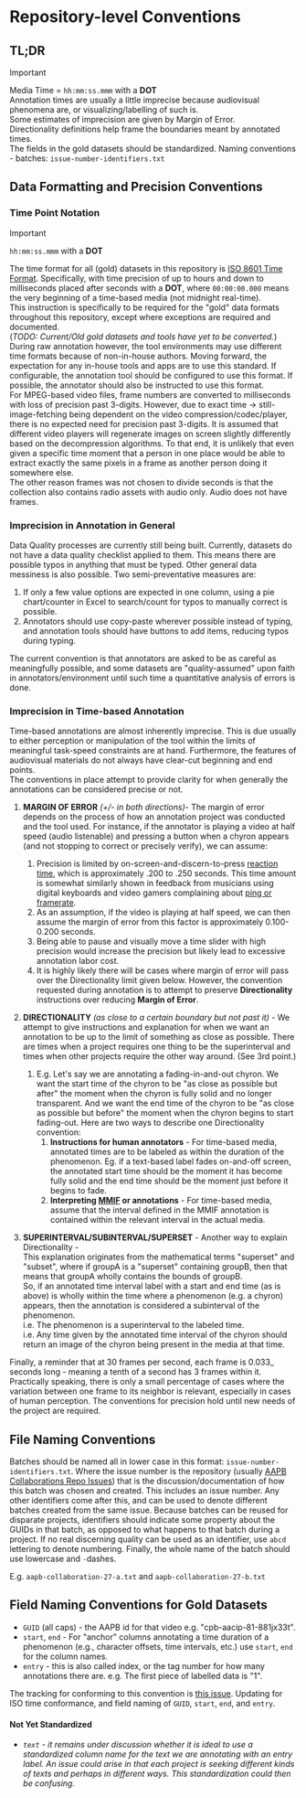 # Repository-level Conventions

## TL;DR
> [!IMPORTANT]
> Media Time = `hh:mm:ss.mmm` with a **DOT**  
> Annotation times are usually a little imprecise because audiovisual phenomena are, or visualizing/labelling of such is.  
> Some estimates of imprecision are given by Margin of Error.  
> Directionality definitions help frame the boundaries meant by annotated times.  
> The fields in the gold datasets should be standardized.
> Naming conventions - batches: `issue-number-identifiers.txt`

## Data Formatting and Precision Conventions
### Time Point Notation
> [!IMPORTANT]
> `hh:mm:ss.mmm` with a **DOT**  

The time format for all (gold) datasets in this repository is [ISO 8601 Time Format](https://en.wikipedia.org/wiki/ISO_8601#Times). 
Specifically, with time precision of up to hours and down to milliseconds placed after seconds with a **DOT**, where `00:00:00.000` means the very beginning of a time-based media (not midnight real-time).  
This instruction is specifically to be  required for the "gold" data formats throughout this repository, except where exceptions are required and documented.  
(_TODO: Current/Old gold datasets and tools have yet to be converted._)  
During raw annotation however, the tool environments may use different time formats because of non-in-house authors. 
Moving forward, the expectation for any in-house tools and apps are to use this standard. 
If configurable, the annotation tool should be configured to use this format. If possible, the annotator should also be instructed to use this format.  
For MPEG-based video files, frame numbers are converted to milliseconds with loss of precision past 3-digits. 
However, due to exact time -> still-image-fetching being dependent on the video compression/codec/player, there is no expected need for precision past 3-digits. 
It is assumed that different video players will regenerate images on screen slightly differently based on the decompression algorithms. 
To that end, it is unlikely that even given a specific time moment that a person in one place would be able to extract exactly the same pixels 
in a frame as another person doing it somewhere else.  
The other reason frames was not chosen to divide seconds is that the collection also contains radio assets with audio only. Audio does not have frames.  
### Imprecision in Annotation in General
Data Quality processes are currently still being built. Currently, datasets do not have a data quality checklist applied to them. 
This means there are possible typos in anything that must be typed. Other general data messiness is also possible. 
Two semi-preventative measures are: 
1. If only a few value options are expected in one column, using a pie chart/counter in Excel to search/count for typos to manually correct is possible. 
2. Annotators should use copy-paste wherever possible instead of typing, and annotation tools should have buttons to add items, 
reducing typos during typing.  

The current convention is that annotators are asked to be as careful as meaningfully possible, and some datasets are "quality-assumed" upon 
faith in annotators/environment until such time a quantitative analysis of errors is done.  

### Imprecision in Time-based Annotation
Time-based annotations are almost inherently imprecise. This is due usually to either perception or manipulation of the tool within the limits of meaningful
task-speed constraints are at hand. 
Furthermore, the features of audiovisual materials do not always have clear-cut beginning and end points.    
The conventions in place attempt to provide clarity for when generally the annotations can be considered precise or not. 

1. **MARGIN OF ERROR** _(+/- in both directions)_- 
The margin of error depends on the process of how an annotation project was conducted and the tool used. 
For instance, 
if the annotator is playing a video at half speed (audio listenable) and pressing a button when a chyron appears (and not stopping to correct or precisely verify), we can assume:
   1. Precision is limited by on-screen-and-discern-to-press [reaction time](https://www.reddit.com/r/truegaming/comments/hu0p3a/comment/fylge12/?utm_source=reddit&utm_medium=web2x&context=3),
which is approximately .200 to .250 seconds. This time amount is somewhat similarly shown in feedback from musicians using digital keyboards and video gamers complaining about [ping or framerate](https://www.pcgamer.com/how-many-frames-per-second-can-the-human-eye-really-see/).
   2. As an assumption, if the video is playing at half speed, we can then assume the margin of error from this factor is approximately 0.100-0.200 seconds. 
   3. Being able to pause and visually move a time slider with high precision would increase the precision but likely lead to excessive annotation labor cost. 
   4. It is highly likely there will be cases where margin of error will pass over the Directionality limit given below. 
However, the convention requested during annotation is to attempt to preserve **Directionality** instructions over reducing **Margin of Error**.   
  
2. **DIRECTIONALITY** _(as close to a certain boundary but not past it)_ - We attempt to give instructions and explanation for when we want 
an annotation to be up to the limit of something as close as possible. 
There are times when a project requires one thing to be the superinterval and times when other projects require the other way around. (See 3rd point.)   
   1. E.g. Let's say we are annotating a fading-in-and-out chyron. 
   We want the start time of the chyron to be "as close as possible but after" the moment when the chyron is fully solid and no longer transparent.
   And we want the end time of the chyron to be "as close as possible but before" the moment when the chyron begins to start fading-out. 
   Here are two ways to describe one Directionality convention: 
      1. **Instructions for human annotators** - For time-based media, annotated times are to be labeled as within the duration of the phenomenon.
   Eg. if a text-based label fades on-and-off screen, 
   the annotated start time should be the moment it has become fully solid and the end time should be the moment just before it begins to fade.  
      2. **Interpreting [MMIF](https://github.com/clamsproject/mmif) or annotations** - For time-based media, assume that the interval defined in the MMIF annotation is contained within the relevant interval in the actual media.  
3. **SUPERINTERVAL/SUBINTERVAL/SUPERSET** - Another way to explain Directionality -  
This explanation originates from the mathematical terms "superset" and "subset", where if groupA is a "superset" containing groupB,
then that means that groupA wholly contains the bounds of groupB.  
So, if an annotated time interval label with a start and end time (as is above) is wholly within the time where 
a phenomenon (e.g. a chyron) appears, then the annotation is considered a subinterval of the phenomenon.  
i.e. The phenomenon is a superinterval to the labeled time.  
i.e. Any time given by the annotated time interval of the chyron should return an image of the chyron being present in the media at that time.   

Finally, a reminder that at 30 frames per second, each frame is 0.033_ seconds long - meaning a tenth of a second has 3 frames within it.
Practically speaking, there is only a small percentage of cases where the variation between one frame to its neighbor is relevant,
especially in cases of human perception.
The conventions for precision hold until new needs of the project are required. 

## File Naming Conventions
Batches should be named all in lower case in this format: `issue-number-identifiers.txt`. 
Where the issue number is the repository (usually [AAPB Collaborations Repo Issues](https://github.com/clamsproject/aapb-collaboration)) that is the discussion/documentation
of how this batch was chosen and created. This includes an issue number. 
Any other identifiers come after this, and can be used to denote different batches created from the same issue. 
Because batches can be reused for disparate projects, identifiers should indicate some property about the GUIDs in that batch, 
as opposed to what happens to that batch during a project. 
If no real discerning quality can be used as an identifier, use `abcd` lettering to denote numbering. 
Finally, the whole name of the batch should use lowercase and `-`dashes.  

E.g. `aapb-collaboration-27-a.txt` and `aapb-collaboration-27-b.txt`


## Field Naming Conventions for Gold Datasets
* `GUID` (all caps) - the AAPB id for that video e.g. "cpb-aacip-81-881jx33t". 
* `start`, `end` - For "anchor" columns annotating a time duration of a phenomenon (e.g., character offsets, time intervals, etc.) use `start`, `end` for the column names.
* `entry` - this is also called index, or the tag number for how many annotations there are. e.g. The first piece of labelled data is "1".

The tracking for conforming to this convention is [this issue](https://github.com/clamsproject/aapb-annotations/issues/56). 
Updating for ISO time conformance, and field naming of `GUID`, `start`, `end`, and `entry`.

#### Not Yet Standardized
* _`text` - it remains under discussion whether it is ideal to use a standardized column name for the text we are annotating with an entry label. 
An issue could arise in that each project is seeking different kinds of texts and perhaps in different ways. This standardization could then be confusing._
